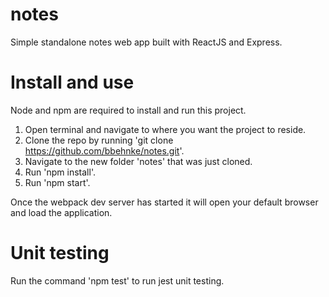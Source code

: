# notes
Simple standalone notes web app built with ReactJS and Express. 

# Install and use
Node and npm are required to install and run this project.

1. Open terminal and navigate to where you want the project to reside.
2. Clone the repo by running 'git clone https://github.com/bbehnke/notes.git'.
3. Navigate to the new folder 'notes' that was just cloned.
3. Run 'npm install'.
4. Run 'npm start'.

Once the webpack dev server has started it will open your default browser and load the application. 

# Unit testing
Run the command 'npm test' to run jest unit testing.

